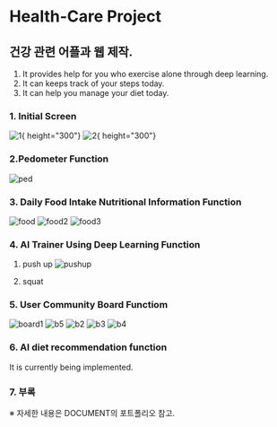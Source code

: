 # Health-Care Project
## 건강 관련 어플과 웹 제작.
1. It provides help for you who exercise alone through deep learning.
2. It can keeps track of your steps today.
3. It can help you manage your diet today.

### 1. Initial Screen
![1](https://user-images.githubusercontent.com/49589578/112152765-fbbbce80-8c25-11eb-9948-2f8ddfb00555.jpg){ height="300"}
![2](https://user-images.githubusercontent.com/49589578/112152761-fb233800-8c25-11eb-9acd-b1e89f8c75c6.jpg){ height="300"}

### 2.Pedometer Function
![ped](https://user-images.githubusercontent.com/49589578/112153032-3a518900-8c26-11eb-8cbc-4c5792767bfb.jpg)

### 3. Daily Food Intake Nutritional Information Function
![food](https://user-images.githubusercontent.com/49589578/112152810-07a79080-8c26-11eb-9cc7-9a383b780d96.jpg)
![food2](https://user-images.githubusercontent.com/49589578/112152815-08d8bd80-8c26-11eb-9230-bb0f5a52717f.jpg)
![food3](https://user-images.githubusercontent.com/49589578/112152816-09715400-8c26-11eb-8d92-6eaa266d483a.jpg)

### 4. AI Trainer Using Deep Learning Function
1. push up
![pushup](https://user-images.githubusercontent.com/49589578/112151304-6b30be80-8c24-11eb-88d3-d74173ec1a00.gif)

2. squat

### 5. User Community Board Functiom
![board1](https://user-images.githubusercontent.com/49589578/112150165-2193a400-8c23-11eb-888d-2cebc2ec9098.jpg)
![b5](https://user-images.githubusercontent.com/49589578/112151151-42102e00-8c24-11eb-8cfe-dc42c4c67c33.jpg)
![b2](https://user-images.githubusercontent.com/49589578/112151154-43415b00-8c24-11eb-9601-e0080d19c807.jpg)
![b3](https://user-images.githubusercontent.com/49589578/112151155-43415b00-8c24-11eb-9478-13fd7d369e89.jpg)
![b4](https://user-images.githubusercontent.com/49589578/112151159-43d9f180-8c24-11eb-90e5-f6112819474a.jpg)

### 6. AI diet recommendation function
It is currently being implemented.

### 7. 부록
※ 자세한 내용은 DOCUMENT의 포트폴리오 참고.
